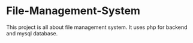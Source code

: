 # File-Management-System

This project is all about file management system. It uses php for backend and mysql database. 
